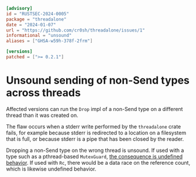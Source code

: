 ```toml
[advisory]
id = "RUSTSEC-2024-0005"
package = "threadalone"
date = "2024-01-07"
url = "https://github.com/cr0sh/threadalone/issues/1"
informational = "unsound"
aliases = ["GHSA-w59h-378f-2frm"]

[versions]
patched = [">= 0.2.1"]
```

# Unsound sending of non-Send types across threads

Affected versions can run the `Drop` impl of a non-Send type on a different
thread than it was created on.

The flaw occurs when a stderr write performed by the `threadalone` crate fails,
for example because stderr is redirected to a location on a filesystem that is
full, or because stderr is a pipe that has been closed by the reader.

Dropping a non-Send type on the wrong thread is unsound. If used with a type
such as a pthread-based `MutexGuard`, [the consequence is undefined
behavior][mutexguard]. If used with `Rc`, there would be a data race on the
reference count, which is likewise undefined behavior.

[mutexguard]: https://github.com/rust-lang/rust/issues/23465#issuecomment-82730326

